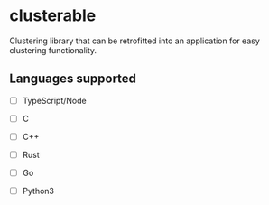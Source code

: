 # clusterable

Clustering library that can be retrofitted into an application for easy clustering functionality.

## Languages supported

- [ ] TypeScript/Node
- [ ] C
- [ ] C++
- [ ] Rust
- [ ] Go
- [ ] Python3

